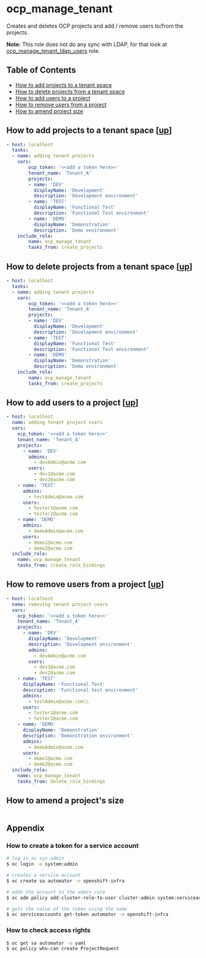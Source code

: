 # ocp_manage_tenant

Creates and deletes OCP projects and add / remove users to/from the projects.

**Note:** This role does not do any sync with LDAP, for that look at [ocp_manage_tenant_ldap_users](../ocp_manage_tenant_ldap_users) role.

<a name="toc"></a>
## Table of Contents 

- [How to add projects to a tenant space](#add-projects)
- [How to delete projects from a tenant space](#delete-projects)
- [How to add users to a project](#add-users)
- [How to remove users from a project](#remove-users)
- [How to amend project size](#amend-project-size)

<a name="add_projects"></a>
## How to add projects to a tenant space [[up](#toc)]

```yaml
- host: localhost
  tasks:
  - name: adding tenant projects
    vars:
        ocp_token: '<<add a token here>>'
        tenant_name: 'Tenant_A'
        projects:
        - name: 'DEV'
          displayName: 'Development'
          description: 'Development environment'
        - name: 'TEST'
          displayName: 'Functional Test'
          description: 'Functional Test environment'
        - name: 'DEMO'
          displayName: 'Demonstration'
          description: 'Demo environment'
    include_role: 
        name: ocp_manage_tenant
        tasks_from: create_projects
```

<a name="delete_projects"></a>
## How to delete projects from a tenant space [[up](#toc)]

```yaml
- host: localhost
  tasks:
  - name: adding tenant projects
    vars:
        ocp_token: '<<add a token here>>'
        tenant_name: 'Tenant_A'
        projects:
        - name: 'DEV'
          displayName: 'Development'
          description: 'Development environment'
        - name: 'TEST'
          displayName: 'Functional Test'
          description: 'Functional Test environment'
        - name: 'DEMO'
          displayName: 'Demonstration'
          description: 'Demo environment'
    include_role: 
        name: ocp_manage_tenant
        tasks_from: create_projects
```

<a name="add-users"></a>
## How to add users to a project [[up](#toc)]

```yaml
- host: localhost
  name: adding tenant project users
  vars:
    ocp_token: '<<add a token here>>'
    tenant_name: 'Tenant_A'
    projects:
      - name: 'DEV'
        admins:
          - devAdmin@acme.com
        users:
          - dev1@acme.com
          - dev2@acme.com
    - name: 'TEST'
      admins:
        - testAdmin@acme.com
      users:
        - tester1@acme.com
        - tester2@acme.com
    - name: 'DEMO'
      admins:
        - demoAdmin@acme.com
      users:
        - demo1@acme.com
        - demo2@acme.com
  include_role: 
    name: ocp_manage_tenant
    tasks_from: create_role_bindings
```

<a name="remove-users"></a>
## How to remove users from a project [[up](#toc)]
```yaml
- host: localhost
  name: removing tenant project users
  vars:
    ocp_token: '<<add a token here>>'
    tenant_name: 'Tenant_A'
    projects:
      - name: 'DEV'
        displayName: 'Development'
        description: 'Development environment'
        admins:
          - devAdmin@acme.com
        users:
          - dev1@acme.com
          - dev2@acme.com
    - name: 'TEST'
      displayName: 'Functional Test'
      description: 'Functional test environment'
      admins:
        - testAdmin@acme.com\\
      users:
        - tester1@acme.com
        - tester2@acme.com
    - name: 'DEMO'
      displayName: 'Demonstration'
      description: 'Demonstration environment'
      admins:
        - demoAdmin@acme.com
      users:
        - demo1@acme.com
        - demo2@acme.com
  include_role: 
    name: ocp_manage_tenant
    tasks_from: delete_role_bindings
```
<a name="amend-project-size"></a>
## How to amend a project's size 

```yaml


```

## Appendix

### How to create a token for a service account

```bash
# log in as sys admin
$ oc login -u system:admin

# creates a service account
$ oc create sa automator -n openshift-infra

# adds the account to the admin role
$ oc adm policy add-cluster-role-to-user cluster-admin system:serviceaccount:openshift-infra:automator

# gets the value of the token using the name
$ oc serviceaccounts get-token automator -n openshift-infra
```

### How to check access rights

```bash
$ oc get sa automator -o yaml
$ oc policy who-can create ProjectRequest
```